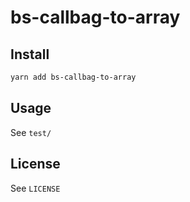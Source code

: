 # bs-callbag-to-array

## Install

```sh
yarn add bs-callbag-to-array
```


## Usage

See `test/`


## License

See `LICENSE`
